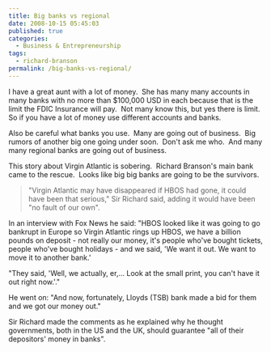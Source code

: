 ```yaml
---
title: Big banks vs regional
date: 2008-10-15 05:45:03
published: true
categories:
  - Business & Entrepreneurship
tags:
  - richard-branson
permalink: /big-banks-vs-regional/
---
```

I have a great aunt with a lot of money.  She has many many accounts in many banks with no more than $100,000 USD in each because that is the limit the FDIC Insurance will pay.  Not many know this, but yes there is limit.  So if you have a lot of money use different accounts and banks.

Also be careful what banks you use.  Many are going out of business.  Big rumors of another big one going under soon.  Don't ask me who.  And many many regional banks are going out of business.

This story about Virgin Atlantic is sobering.  Richard Branson's main bank came to the rescue.  Looks like big big banks are going to be the survivors.

>"Virgin Atlantic may have disappeared if HBOS had gone, it could have been that serious," Sir Richard said, adding it would have been "no fault of our own".

In an interview with Fox News he said: "HBOS looked like it was going to go bankrupt in Europe so Virgin Atlantic rings up HBOS, we have a billion pounds on deposit - not really our money, it's people who've bought tickets, people who've bought holidays - and we said, 'We want it out. We want to move it to another bank.'

"They said, 'Well, we actually, er,... Look at the small print, you can't have it out right now.'."

He went on: "And now, fortunately, Lloyds (TSB) bank made a bid for them and we got our money out."

Sir Richard made the comments as he explained why he thought governments, both in the US and the UK, should guarantee "all of their depositors' money in banks".